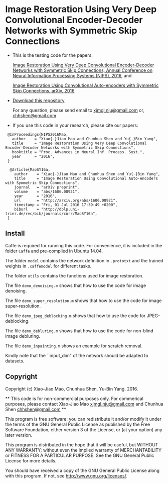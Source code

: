 Image Restoration Using Very Deep Convolutional Encoder-Decoder Networks with Symmetric Skip Connections
=====================================================================

- This is the testing code for the papers:

  [Image Restoration Using Very Deep Convolutional Encoder-Decoder Networks with Symmetric Skip Connections,
    Annual Conference on Neural Information Processing Systems (NIPS), 2016](http://papers.nips.cc/paper/6172-image-restoration-using-very-deep-convolutional-encoder-decoder-networks-with-symmetric-skip-connections.pdf), and

  [Image Restoration Using Convolutional Auto-encoders with Symmetric Skip Connections, arXiv, 2016](https://arxiv.org/abs/1606.08921)


- [Download this repository](https://bitbucket.org/chhshen/image-denoising/get/241d4256cd0e.zip)

  For any question, please send email to xjmgl.nju@gmail.com
  or, chhshen@gmail.com


- If you use this code in your research, please cite our papers:

```
 @InProceedings{NIPS2016Mao,
   author    = "Xiao{-}Jiao Mao and Chunhua Shen and Yu{-}Bin Yang",
   title     = "Image Restoration Using Very Deep Convolutional Encoder-Decoder Networks with Symmetric Skip Connections",
   booktitle = "Proc. Advances in Neural Inf. Process. Syst.",
   year      = "2016",
 }
```

```
  @Article{MaoSY16a,
    author    = "Xiao{-}Jiao Mao and Chunhua Shen and Yu{-}Bin Yang",
    title     = "Image Restoration Using Convolutional Auto-encoders with Symmetric Skip Connections",
    journal   = "arXiv preprint",
    volume    = "abs/1606.08921",
    year      = "2016",
    url       = "http://arxiv.org/abs/1606.08921",
    timestamp = "Fri, 01 Jul 2016 17:39:49 +0200",
    biburl    = "http://dblp.uni-trier.de/rec/bib/journals/corr/MaoSY16a",
 }
```





## Install

Caffe is required for running this code. For convenience, it is included in the folder `Caffe` and pre-compiled in Ubuntu 14.04.

The folder `model` contains the network definition in `.prototxt` and the trained weights in `.caffemodel` for different tasks.

The folder `utils` contains the functions used for image restoration.

The file `demo_denoising.m` shows that how to use the code for image denoising.

The file `demo_super_resolution.m` shows that how to use the code for image super-resolution.

The file `demo_jpeg_deblocking.m` shows that how to use the code for JPEG-deblocking.

The file `demo_debluring.m` shows that how to use the code for non-blind image debluring.

The file `demo_inpainting.m` shows an example for scratch removal.

Kindly note that the ``input_dim" of the network should be adapted to datasets.



## Copyright

Copyright (c) Xiao-Jiao Mao, Chunhua Shen, Yu-Bin Yang. 2016.

** This code is for non-commercial purposes only. For commerical purposes,
please contact Xiao-Jiao Mao <xjmgl.nju@gmail.com> and Chunhua Shen <chhshen@gmail.com> **

This program is free software: you can redistribute it and/or modify
    it under the terms of the GNU General Public License as published by
    the Free Software Foundation, either version 3 of the License, or
    (at your option) any later version.

This program is distributed in the hope that it will be useful,
    but WITHOUT ANY WARRANTY; without even the implied warranty of
    MERCHANTABILITY or FITNESS FOR A PARTICULAR PURPOSE.  See the
    GNU General Public License for more details.

You should have received a copy of the GNU General Public License
    along with this program.  If not, see <http://www.gnu.org/licenses/>.


